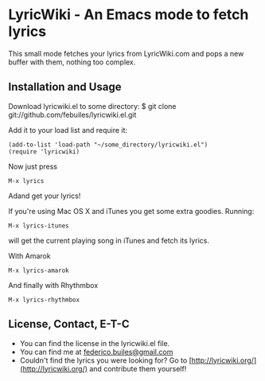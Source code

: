LyricWiki - An Emacs mode to fetch lyrics
========================

This small mode fetches your lyrics from LyricWiki.com and pops a new buffer
with them, nothing too complex.

Installation and Usage
------------
Download lyricwiki.el to some directory:
    $ git clone git://github.com/febuiles/lyricwiki.el.git

Add it to your load list and require it:

    (add-to-list 'load-path "~/some_directory/lyricwiki.el")
    (require 'lyricwiki)

Now just press 

    M-x lyrics 

Adand get your lyrics!

If you're using Mac OS X and iTunes you get some extra goodies. Running:

    M-x lyrics-itunes

will get the current playing song in iTunes and fetch its lyrics.

With Amarok
     
    M-x lyrics-amarok

And finally with Rhythmbox
    
    M-x lyrics-rhythmbox



License, Contact, E-T-C
-----------------------

* You can find the license in the lyricwiki.el file.
* You can find me at federico.builes@gmail.com
* Couldn't find the lyrics you were looking for? Go to
 [http://lyricwiki.org/](http://lyricwiki.org/) and contribute them yourself!
